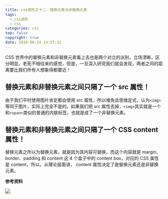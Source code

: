 ```yaml
---
title: css进阶之十二：替换元素与非替换元素
tags:
  - css进阶
  - css
categories: css
top: false
copyright: true
date: 2018-06-24 14:57:31
---
```

CSS 世界中的替换元素和非替换元素看上去也是两个对立的派别，立场清晰，区分明显，老死不相往来的感觉，但是，一旦深入研究我们就会发现，两者之间的距离要比我们所有人想象得都要近！
<!--more-->

## 替换元素和非替换元素之间只隔了一个 src 属性！
由于我们平时使用图片肯定都会使用 src 属性，所以难免会思维定式，认为`<img>`等同于图片，实际上完全不是的。如果我们把 src 属性去掉，`<img>`其实就是一个和`<span>`类似的普通的内联标签，也就是成了一个非替换元素。

## 替换元素和非替换元素之间只隔了一个 CSS content 属性！
替换元素之所以为替换元素，就是因为其内容可替换，而这个内容就是 margin、 border、padding 和 content 这 4 个盒子中的 content box，对应的 CSS 属性是 content，所以，从理论层面讲， content 属性决定了是替换元素还是非替换元素。

**参考资料**
[]()

![](http://static.zhyjor.com/wexin.png)
